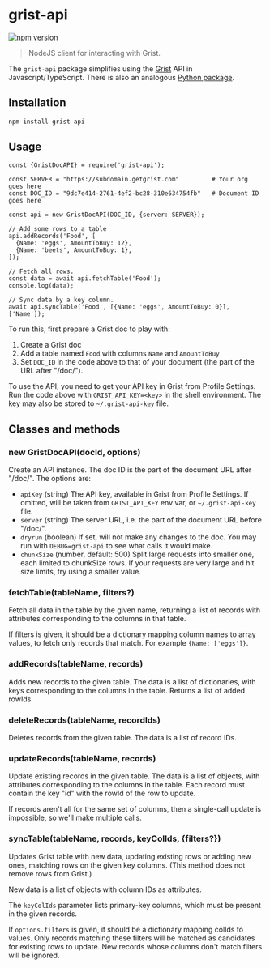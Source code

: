 # grist-api

[![npm version](https://badge.fury.io/js/grist-api.svg)](https://badge.fury.io/js/grist-api)

> NodeJS client for interacting with Grist.

The `grist-api` package simplifies using the [Grist](https://www.getgrist.com)
API in Javascript/TypeScript. There is also an analogous [Python
package](https://pypi.org/project/grist-api/).

## Installation

```bash
npm install grist-api
```

## Usage

```
const {GristDocAPI} = require('grist-api');

const SERVER = "https://subdomain.getgrist.com"         # Your org goes here
const DOC_ID = "9dc7e414-2761-4ef2-bc28-310e634754fb"   # Document ID goes here

const api = new GristDocAPI(DOC_ID, {server: SERVER});

// Add some rows to a table
api.addRecords('Food', [
  {Name: 'eggs', AmountToBuy: 12},
  {Name: 'beets', AmountToBuy: 1},
]);

// Fetch all rows.
const data = await api.fetchTable('Food');
console.log(data);

// Sync data by a key column.
await api.syncTable('Food', [{Name: 'eggs', AmountToBuy: 0}], ['Name']);
```

To run this, first prepare a Grist doc to play with:
  1. Create a Grist doc
  2. Add a table named `Food` with columns `Name` and `AmountToBuy`
  3. Set `DOC_ID` in the code above to that of your document (the part of the URL after "/doc/").

To use the API, you need to get your API key in Grist from Profile Settings. Run the code above
with `GRIST_API_KEY=<key>` in the shell environment. The key may also be stored to
`~/.grist-api-key` file.

## Classes and methods

### new GristDocAPI(docId, options)

Create an API instance. The doc ID is the part of the document URL after "/doc/". The options are:
  - `apiKey` (string) The API key, available in Grist from Profile Settings. If omitted, will be taken from
    `GRIST_API_KEY` env var, or `~/.grist-api-key` file.
  - `server` (string) The server URL, i.e. the part of the document URL before "/doc/".
  - `dryrun` (boolean) If set, will not make any changes to the doc. You may run with
    `DEBUG=grist-api` to see what calls it would make.
  - `chunkSize` (number, default: 500) Split large requests into smaller one, each limited to
    chunkSize rows. If your requests are very large and hit size limits, try using a smaller value.

### fetchTable(tableName, filters?)

Fetch all data in the table by the given name, returning a list of records with attributes
corresponding to the columns in that table.

If filters is given, it should be a dictionary mapping column names to array values, to fetch only
records that match. For example `{Name: ['eggs']}`.

### addRecords(tableName, records)

Adds new records to the given table. The data is a list of dictionaries, with keys
corresponding to the columns in the table. Returns a list of added rowIds.

### deleteRecords(tableName, recordIds)

Deletes records from the given table. The data is a list of record IDs.

### updateRecords(tableName, records)

Update existing records in the given table. The data is a list of objects, with attributes
corresponding to the columns in the table. Each record must contain the key "id" with the
rowId of the row to update.

If records aren't all for the same set of columns, then a single-call update is impossible,
so we'll make multiple calls.

### syncTable(tableName, records, keyColIds, {filters?})

Updates Grist table with new data, updating existing rows or adding new ones, matching rows on
the given key columns. (This method does not remove rows from Grist.)

New data is a list of objects with column IDs as attributes.

The `keyColIds` parameter lists primary-key columns, which must be present in the given records.

If `options.filters` is given, it should be a dictionary mapping colIds to values. Only records
matching these filters will be matched as candidates for existing rows to update. New records
whose columns don't match filters will be ignored.

